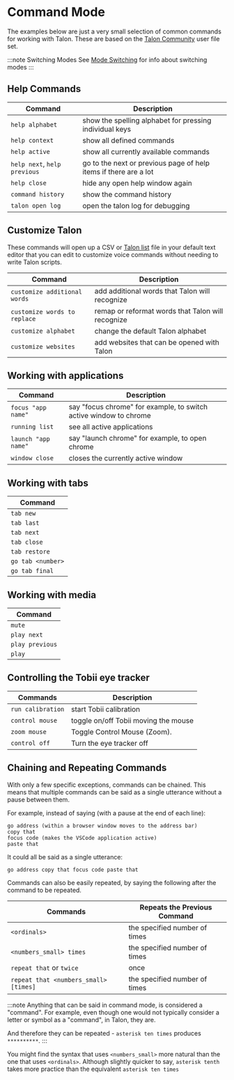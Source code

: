 # Command Mode

The examples below are just a very small selection of common commands for working with Talon. These are based on the [Talon Community](https://github.com/talonhub/community) user file set.

:::note Switching Modes
See [Mode Switching](/docs/Basic%20Usage/basic_usage.md#mode-switching) for info about switching modes
:::



## Help Commands

| Command                      | Description                                                      |
| ---------------------------- | ---------------------------------------------------------------- |
| `help alphabet`              | show the spelling alphabet for pressing individual keys          |
| `help context`               | show all defined commands                                        |
| `help active`                | show all currently available commands                            |
| `help next`, `help previous` | go to the next or previous page of help items if there are a lot |
| `help close`                 | hide any open help window again                                  |
| `command history`            | show the command history                                         |
| `talon open log`             | open the talon log for debugging                                 |



## Customize Talon

These commands will open up a CSV or [Talon list](Customization/talon_lists.md) file in your default text editor that you can edit to customize voice commands without needing to write Talon scripts.

| Command                      | Description                                       |
| ---------------------------- | ------------------------------------------------- |
| `customize additional words` | add additional words that Talon will recognize    |
| `customize words to replace` | remap or reformat words that Talon will recognize |
| `customize alphabet`         | change the default Talon alphabet                 |
| `customize websites`         | add websites that can be opened with Talon        |

## Working with applications

| Command             | Description                                                       |
| ------------------- | ----------------------------------------------------------------- |
| `focus "app name"`  | say "focus chrome" for example, to switch active window to chrome |
| `running list`      | see all active applications                                       |
| `launch "app name"` | say "launch chrome" for example, to open chrome                   |
| `window close`      | closes the currently active window                                |

## Working with tabs

| Command           |
| ----------------- |
| `tab new`         |
| `tab last`        |
| `tab next`        |
| `tab close`       |
| `tab restore`     |
| `go tab <number>` |
| `go tab final`    |

## Working with media

| Command         |
| --------------- |
| `mute`          |
| `play next`     |
| `play previous` |
| `play`          |

## Controlling the Tobii eye tracker

| Commands          | Description                          |
| ----------------- | ------------------------------------ |
| `run calibration` | start Tobii calibration              |
| `control mouse`   | toggle on/off Tobii moving the mouse |
| `zoom mouse`      | Toggle Control Mouse (Zoom).         |
| `control off`     | Turn the eye tracker off             |

## Chaining and Repeating Commands

With only a few specific exceptions, commands can be chained.
This means that multiple commands can be said as a single utterance without a pause between them.

For example, instead of saying (with a pause at the end of each line):
```
go address (within a browser window moves to the address bar)
copy that
focus code (makes the VSCode application active)
paste that
```

It could all be said as a single utterance:
```
go address copy that focus code paste that
```

Commands can also be easily repeated, by saying the following after the command to be repeated.

| Commands                              | Repeats the Previous Command  |
| ------------------------------------- | ----------------------------- |
| `<ordinals>`                          | the specified number of times |
| `<numbers_small> times`               | the specified number of times |
| `repeat that` or `twice`              | once                          |
| `repeat that <numbers_small> [times]` | the specified number of times |

:::note
Anything that can be said in command mode, is considered a "command".
For example, even though one would not typically consider a letter or symbol as a "command", in Talon, they are.

And therefore they can be repeated - `asterisk ten times` produces `**********`.
:::

You might find the syntax that uses `<numbers_small>` more natural than the one that uses  `<ordinals>`.
Although slightly quicker to say, `asterisk tenth` takes more practice than the equivalent `asterisk ten times`

